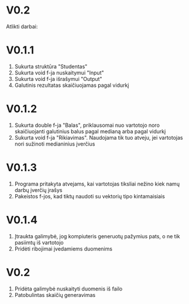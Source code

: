 # V0.2
Atlikti darbai:
# V0.1.1
1) Sukurta struktūra "Studentas"
2) Sukurta void f-ja nuskaitymui "Input"
3) Sukurta void f-ja išrašymui "Output"
4) Galutinis rezultatas skaičiuojamas pagal vidurkį
# V0.1.2
1) Sukurta double f-ja "Balas", priklausomai nuo vartotojo noro skaičiuojanti galutinius balus pagal medianą arba pagal vidurkį
2) Sukurta void f-ja "Rikiavimas". Naudojama tik tuo atveju, jei vartotojas nori sužinoti medianinius įverčius
# V0.1.3
1) Programa pritakyta atvejams, kai vartotojas tiksliai nežino kiek namų darbų įverčių įrašys
2) Pakeistos f-jos, kad tiktų naudoti su vektorių tipo kintamaisiais
# V0.1.4
1) Įtraukta galimybė, jog kompiuteris generuotų pažymius pats, o ne tik pasiimtų iš vartotojo
2) Pridėti ribojimai įvedamiems duomenims
# V0.2
1) Pridėta galimybė nuskaityti duomenis iš failo
2) Patobulintas skaičių generavimas
